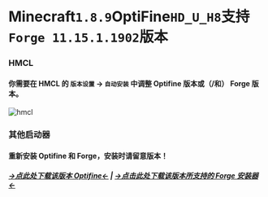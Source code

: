 # Minecraft`1.8.9`OptiFine`HD_U_H8`支持`Forge 11.15.1.1902`版本

### HMCL

#### 你需要在 HMCL 的 `版本设置` -> `自动安装` 中调整 Optifine 版本或（/和） Forge 版本。

![hmcl](https://zkitefly.github.io/optifine-forge-support-list/hmcl.gif)

### 其他启动器

#### 重新安装 Optifine 和 Forge，安装时请留意版本！

##### [→点此处下载该版本 Optifine←](https://optifine.cn/download/OptiFine_1.8.9_HD_U_H8.jar) | [→点击此处下载该版本所支持的 Forge 安装器←](https://maven.minecraftforge.net/net/minecraftforge/forge/1.8.9-11.15.1.1902/forge-1.8.9-11.15.1.1902-installer.jar)

